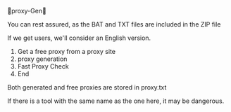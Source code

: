 🎲proxy-Gen🎲


You can rest assured, as the BAT and TXT files are included in the ZIP file

If we get users, we'll consider an English version.

1. Get a free proxy from a proxy site
2. proxy generation
3. Fast Proxy Check
4. End
   
Both generated and free proxies are stored in proxy.txt

If there is a tool with the same name as the one here, it may be dangerous.
